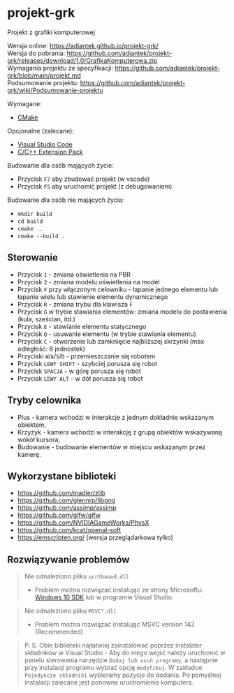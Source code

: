 # projekt-grk
Projekt z grafiki komputerowej

Wersja online: https://adiantek.github.io/projekt-grk/ \
Wersja do pobrania: https://github.com/adiantek/projekt-grk/releases/download/1.0/GrafikaKomputerowa.zip \
Wymagania projektu ze specyfikacji: https://github.com/adiantek/projekt-grk/blob/main/projekt.md \
Podsumowanie projektu: https://github.com/adiantek/projekt-grk/wiki/Podsumowanie-projektu

Wymagane:
- [CMake](https://cmake.org/download/)

Opcjonalne (zalecane):
- [Visual Studio Code](https://code.visualstudio.com/)
- [C/C++ Extension Pack](https://marketplace.visualstudio.com/items?itemName=ms-vscode.cpptools-extension-pack)

Budowanie dla osób mających życie:
- Przycisk `F7` aby zbudować projekt (w vscode)
- Przycisk `F5` aby uruchomić projekt (z debugowaniem)

Budowanie dla osób nie mających życia:
- `mkdir build`
- `cd build`
- `cmake ..`
- `cmake --build .`

## Sterowanie
- Przycisk `1` - zmiana oświetlenia na PBR
- Przycisk `2` - zmiana modelu oświetlenia na model 
- Przycisk `F` przy włączonym celowniku - łapanie jednego elementu lub łapanie wielu lub stawienie elementu dynamicznego
- Przycisk `R` - zmiana trybu dla klawisza `F`
- Przycisk `G` w trybie stawiania elementów: zmiana modelu do postawienia (kula, sześcian, itd.)
- Przycisk `E` - stawianie elementu statycznego
- Przycisk `Q` - usuwanie elementu (w trybie stawiania elementu)
- Przycisk `C` - otworzenie lub zamknięcie najbliższej skrzynki (max odległość: 8 jednostek)
- Przyciski `W`/`A`/`S`/`D` - przemieszczanie się robotem
- Przycisk `LEWY SHIFT` - szybciej porusza się robot
- Przycisk `SPACJA` - w górę porusza się robot
- Przycisk `LEWY ALT` - w dół porusza się robot

## Tryby celownika
- Plus - kamera wchodzi w interakcje z jednym dokładnie wskazanym obiektem,
- Krzyżyk - kamera wchodzi w interakcję z grupą obiektów wskazywaną wokół kursora,
- Budowanie - budowanie elementów w miejscu wskazanym przez kamerę.

## Wykorzystane biblioteki
- https://github.com/madler/zlib
- https://github.com/glennrp/libpng
- https://github.com/assimp/assimp
- https://github.com/glfw/glfw
- https://github.com/NVIDIAGameWorks/PhysX
- https://github.com/kcat/openal-soft
- https://emscripten.org/ (wersja przeglądarkowa tylko)

## Rozwiązywanie problemów

> Nie odnaleziono pliku `ucrtbased.dll`
> - Problem można rozwiązać instalując ze strony Microsoftu: [Windows 10 SDK](https://developer.microsoft.com/pl-pl/windows/downloads/windows-sdk/) lub w programie Visual Studio.

> Nie odnaleziono pliku `MSVC*.dll`
> - Problem można rozwiązać instalując MSVC version 142 (Recommended).

> P. S. Obie biblioteki najłatwiej zainstalować poprzez instalator składników w Visual Studio - Aby do niego wejść należy uruchomić w panelu sterowania narzędzie `Dodaj lub usuń programy`, a następnie przy instalacji programu wybrać opcję `modyfikuj`. W zakładce `Pojedyńcze składniki` wybieramy pozycje do dodania. Po pomyślnej instalacji zalecane jest ponowne uruchomienie komputera.
